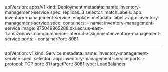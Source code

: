 apiVersion: apps/v1
kind: Deployment
metadata:
  name: inventory-management-service
spec:
  replicas: 3
  selector:
    matchLabels:
      app: inventory-management-service
  template:
    metadata:
      labels:
        app: inventory-management-service
    spec:
      containers:
        - name: inventory-management-service
          image: 975049965288.dkr.ecr.us-east-1.amazonaws.com/commerce-internal-assignment:inventory-management-service
          ports:
            - containerPort: 8081

---
apiVersion: v1
kind: Service
metadata:
  name: inventory-management-service
spec:
  selector:
    app: inventory-management-service
  ports:
    - protocol: TCP
      port: 81
      targetPort: 8081
  type: LoadBalancer
